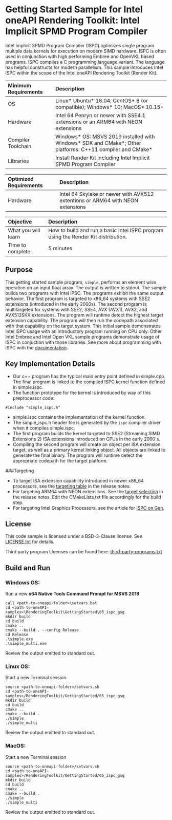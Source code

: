 # Getting Started Sample for Intel oneAPI Rendering Toolkit: Intel Implicit SPMD Program Compiler


Intel Implicit SPMD Program Compiler (ISPC) optimizes single program multiple data kernels for execution on modern SIMD hardware. ISPC is often used in conjunction with high performing Embree and OpenVKL based programs. ISPC compiles a C programming language variant. The language has helpful constructs for modern parallelism. This sample introduces Intel ISPC within the scope of the Intel oneAPI Rendering Toolkit (Render Kit).

| Minimum Requirements              | Description
|:---                               |:---
| OS                                | Linux* Ubuntu* 18.04, CentOS* 8 (or compatible); Windows* 10; MacOS* 10.15+
| Hardware                          | Intel 64 Penryn or newer with SSE4.1 extensions or an ARM64 with NEON extensions
| Compiler Toolchain                | Windows* OS: MSVS 2019 installed with Windows* SDK and CMake*; Other platforms: C++11 compiler and CMake*
| Libraries                         | Install Render Kit including Intel Implicit SPMD Program Compiler

| Optimized Requirements            | Description
| :---                              | :---
| Hardware                          | Intel 64 Skylake or newer with AVX512 extentions or ARM64 with NEON extensions

| Objective                         | Description
|:---                               |:---
| What you will learn               | How to build and run a basic Intel ISPC program using the Render Kit distribution.
| Time to complete                  | 5 minutes


## Purpose

This getting started sample program, `simple`, performs an element wise operation on an input float array. The output is written to stdout.
The sample builds two programs with Intel IPSC. The programs exhibit the same output behavior.
The first program is targeted to x86_64 systems with SSE2 extensions (introduced in the early 2000s).
The second program is multitargeted for systems with SSE2, SSE4, AVX (AVX1), AVX2, and AVX512SKX extensions. The program will runtime detect the highest target extension capability. The program will then run the codepath associated with that capability on the target system.
This initial sample demonstrates Intel ISPC usage with an introductory program running on CPU only. Other Intel Embree and Intel Open VKL sample programs demonstrate usage of ISPC in conjuction with those libraries.
See more about programming with ISPC with the [documentation](https://ispc.github.io/documentation.html).


## Key Implementation Details

- Our c++ program has the typical main entry point defined in simple.cpp. The final program is linked to the compiled ISPC kernel function defined in simple.ispc.
- The function prototype for the kernel is introduced by way of this preprocessor code:
```
#include "simple_ispc.h"
```
- simple.ispc contains the implementation of the kernel function.
- The simple_ispc.h header file is generated by the `ispc` compiler driver when it compiles simple.ispc.
- The first program builds the kernel targeted to SSE2 (Streaming SIMD Extensions 2) ISA extensions introduced on CPUs in the early 2000's.
- Compiling the second program will create an object per ISA extension target, as well as a primary kernel linking object. All objects are linked to generate the final binary. The program will runtime detect the appropriate codepath for the target platform.

###Targeting

- To target ISA extension capability introduced in newer x86_64 processors, see the [targeting table](https://ispc.github.io/ispc.html#selecting-the-compilation-target) in the release notes.
- For targeting ARM64 with NEON extensions. See the [target selection](https://ispc.github.io/ispc.html#selecting-the-compilation-target) in the release notes. Edit the CMakeLists.txt file accordingly for the build step.
- For targeting Intel Graphics Processors, see the article for [ISPC on Gen](https://ispc.github.io/ispc_for_gen.html).

## License

This code sample is licensed under a BSD-3-Clause license. See
[LICENSE.txt](LICENSE.txt) for details.

Third party program Licenses can be found here: [third-party-programs.txt](https://github.com/oneapi-src/oneAPI-samples/blob/master/third-party-programs.txt)

## Build and Run


### Windows OS:


Run a new **x64 Native Tools Command Prompt for MSVS 2019**

```
call <path-to-oneapi-folder>\setvars.bat
cd <path-to-oneAPI-samples>\RenderingToolkit\GettingStarted\05_ispc_gsg
mkdir build
cd build
cmake ..
cmake --build . --config Release
cd Release
.\simple.exe
.\simple_multi.exe
```

Review the output emitted to standard out.


### Linux OS:

Start a new Terminal session
```
source <path-to-oneapi-folder>/setvars.sh
cd <path-to-oneAPI-samples>/RenderingToolkit/GettingStarted/05_ispc_gsg
mkdir build
cd build
cmake ..
cmake --build .
./simple
./simple_multi
```

Review the output emitted to standard out.

### MacOS:

Start a new Terminal session

```
source <path-to-oneapi-folder>/setvars.sh
cd <path-to-oneAPI-samples>/RenderingToolkit/GettingStarted/05_ispc_gsg
mkdir build
cd build
cmake ..
cmake --build .
./simple
./simple_multi
```

Review the output emitted to standard out.

